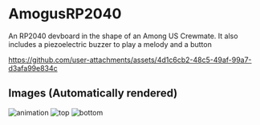 # AmogusRP2040
An RP2040 devboard in the shape of an Among US Crewmate. It also includes a piezoelectric buzzer to play a melody and a button

https://github.com/user-attachments/assets/4d1c6cb2-48c5-49af-99a7-d3afa99e834c

## Images (Automatically rendered)
![animation](https://alx-alexpark.github.io/AmogusRP2040/rotating.gif)
![top](https://alx-alexpark.github.io/AmogusRP2040/top.png)
![bottom](https://alx-alexpark.github.io/AmogusRP2040/bottom.png)
